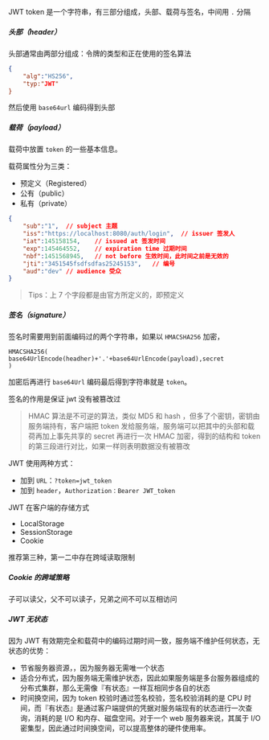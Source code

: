 JWT token 是一个字符串，有三部分组成，头部、载荷与签名，中间用 `.` 分隔

##### 头部（header）

头部通常由两部分组成：令牌的类型和正在使用的签名算法

```json
{
    "alg":"HS256",
    "typ:"JWT"
}
```

然后使用 `base64url` 编码得到头部

##### 载荷（payload）

载荷中放置 `token` 的一些基本信息。

载荷属性分为三类：

- 预定义（Registered）
- 公有（public）
- 私有（private）

```json
{
    "sub":"1",	// subject 主题
    "iss":"https://localhost:8080/auth/login",	// issuer 签发人
    "iat":145158154,	// issued at 签发时间
    "exp":145464552,	// expiration time 过期时间
    "nbf":1451568945,	// not before 生效时间，此时间之前是无效的
    "jti":"3451545fsdfsdfas25245153",	// 编号
    "aud":"dev"	// audience 受众
}
```

> Tips：上 7 个字段都是由官方所定义的，即预定义

##### 签名（signature）

签名时需要用到前面编码过的两个字符串，如果以 `HMACSHA256` 加密，

```
HMACSHA256(
base64UrlEncode(headher)+'.'+base64UrlEncode(payload),secret
)
```

加密后再进行 `base64Url` 编码最后得到字符串就是 `token`。

签名的作用是保证 jwt 没有被篡改过

> HMAC 算法是不可逆的算法，类似 MD5 和 hash ，但多了个密钥，密钥由服务端持有，客户端把 token 发给服务端，服务端可以把其中的头部和载荷再加上事先共享的 secret 再进行一次 HMAC 加密，得到的结构和 token 的第三段进行对比，如果一样则表明数据没有被篡改

JWT 使用两种方式：

- 加到 `URL`：`?token=jwt_token`
- 加到 `header`，`Authorization：Bearer JWT_token`

JWT 在客户端的存储方式

- LocalStorage
- SessionStorage
- Cookie

推荐第三种，第一二中存在跨域读取限制

##### Cookie 的跨域策略

子可以读父，父不可以读子，兄弟之间不可以互相访问

##### JWT 无状态

因为 JWT 有效期完全和载荷中的编码过期时间一致，服务端不维护任何状态，无状态的优势：

- 节省服务器资源，，因为服务器无需唯一个状态
- 适合分布式，因为服务端无需维护状态，因此如果服务端是多台服务器组成的分布式集群，那么无需像『有状态』一样互相同步各自的状态
- 时间换空间，因为 token 校验时通过签名校验，签名校验消耗的是 CPU 时间，而『有状态』是通过客户端提供的凭据对服务端现有的状态进行一次查询，消耗的是 I/O 和内存、磁盘空间。对于一个 web 服务器来说，其属于 I/O 密集型，因此通过时间换空间，可以提高整体的硬件使用率。

